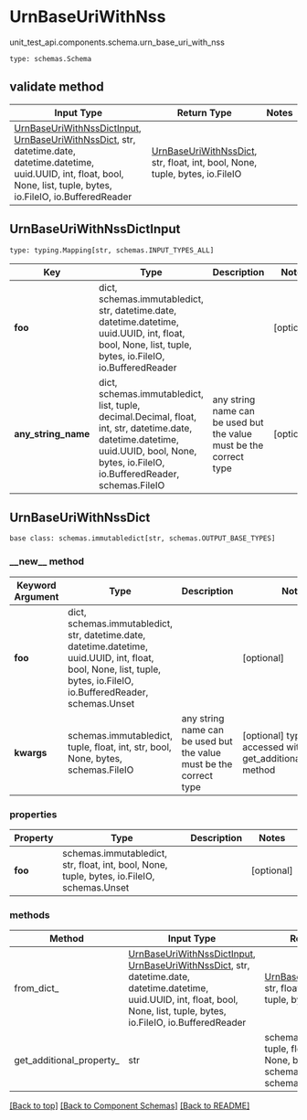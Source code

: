 # UrnBaseUriWithNss
unit_test_api.components.schema.urn_base_uri_with_nss
```
type: schemas.Schema
```

## validate method
Input Type | Return Type | Notes
------------ | ------------- | -------------
[UrnBaseUriWithNssDictInput](#urnbaseuriwithnssdictinput), [UrnBaseUriWithNssDict](#urnbaseuriwithnssdict), str, datetime.date, datetime.datetime, uuid.UUID, int, float, bool, None, list, tuple, bytes, io.FileIO, io.BufferedReader | [UrnBaseUriWithNssDict](#urnbaseuriwithnssdict), str, float, int, bool, None, tuple, bytes, io.FileIO |

## UrnBaseUriWithNssDictInput
```
type: typing.Mapping[str, schemas.INPUT_TYPES_ALL]
```
Key | Type |  Description | Notes
------------ | ------------- | ------------- | -------------
**foo** | dict, schemas.immutabledict, str, datetime.date, datetime.datetime, uuid.UUID, int, float, bool, None, list, tuple, bytes, io.FileIO, io.BufferedReader |  | [optional]
**any_string_name** | dict, schemas.immutabledict, list, tuple, decimal.Decimal, float, int, str, datetime.date, datetime.datetime, uuid.UUID, bool, None, bytes, io.FileIO, io.BufferedReader, schemas.FileIO | any string name can be used but the value must be the correct type | [optional]

## UrnBaseUriWithNssDict
```
base class: schemas.immutabledict[str, schemas.OUTPUT_BASE_TYPES]
```
### &lowbar;&lowbar;new&lowbar;&lowbar; method
Keyword Argument | Type | Description | Notes
---------------- | ---- | ----------- | -----
**foo** | dict, schemas.immutabledict, str, datetime.date, datetime.datetime, uuid.UUID, int, float, bool, None, list, tuple, bytes, io.FileIO, io.BufferedReader, schemas.Unset |  | [optional]
**kwargs** | schemas.immutabledict, tuple, float, int, str, bool, None, bytes, schemas.FileIO | any string name can be used but the value must be the correct type | [optional] typed value is accessed with the get_additional_property_ method

### properties
Property | Type | Description | Notes
-------- | ---- | ----------- | -----
**foo** | schemas.immutabledict, str, float, int, bool, None, tuple, bytes, io.FileIO, schemas.Unset |  | [optional]

### methods
Method | Input Type | Return Type | Notes
------ | ---------- | ----------- | ------
from_dict_ | [UrnBaseUriWithNssDictInput](#urnbaseuriwithnssdictinput), [UrnBaseUriWithNssDict](#urnbaseuriwithnssdict), str, datetime.date, datetime.datetime, uuid.UUID, int, float, bool, None, list, tuple, bytes, io.FileIO, io.BufferedReader | [UrnBaseUriWithNssDict](#urnbaseuriwithnssdict), str, float, int, bool, None, tuple, bytes, io.FileIO | a constructor
get_additional_property_ | str | schemas.immutabledict, tuple, float, int, str, bool, None, bytes, schemas.FileIO, schemas.Unset }} | provides type safety for additional properties

[[Back to top]](#top) [[Back to Component Schemas]](../../../README.md#Component-Schemas) [[Back to README]](../../../README.md)
